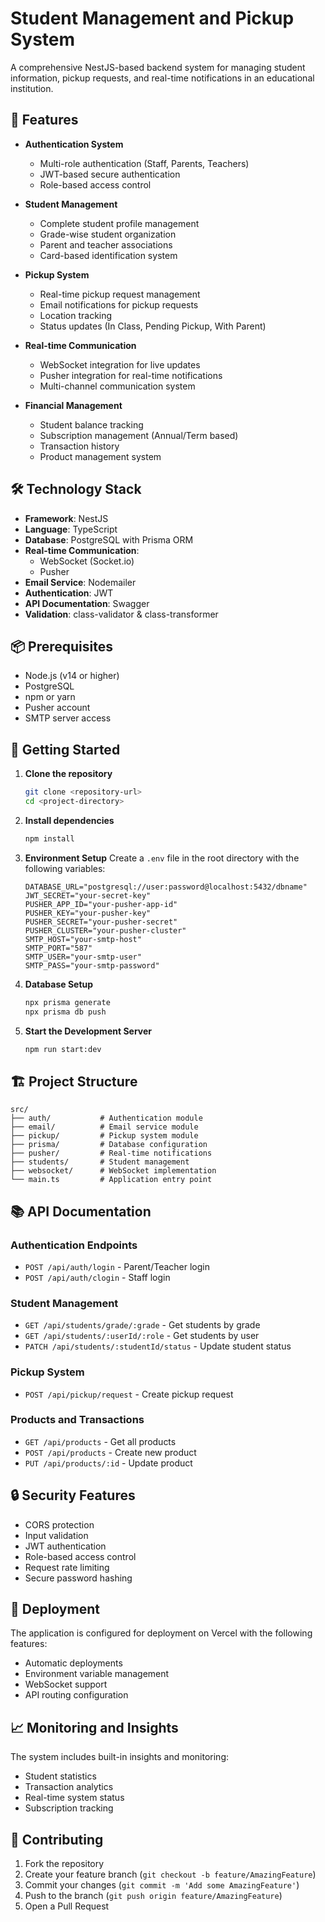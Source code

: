 # Student Management and Pickup System

A comprehensive NestJS-based backend system for managing student information, pickup requests, and real-time notifications in an educational institution.

## 🚀 Features

- **Authentication System**
  - Multi-role authentication (Staff, Parents, Teachers)
  - JWT-based secure authentication
  - Role-based access control

- **Student Management**
  - Complete student profile management
  - Grade-wise student organization
  - Parent and teacher associations
  - Card-based identification system

- **Pickup System**
  - Real-time pickup request management
  - Email notifications for pickup requests
  - Location tracking
  - Status updates (In Class, Pending Pickup, With Parent)

- **Real-time Communication**
  - WebSocket integration for live updates
  - Pusher integration for real-time notifications
  - Multi-channel communication system

- **Financial Management**
  - Student balance tracking
  - Subscription management (Annual/Term based)
  - Transaction history
  - Product management system

## 🛠 Technology Stack

- **Framework**: NestJS
- **Language**: TypeScript
- **Database**: PostgreSQL with Prisma ORM
- **Real-time Communication**: 
  - WebSocket (Socket.io)
  - Pusher
- **Email Service**: Nodemailer
- **Authentication**: JWT
- **API Documentation**: Swagger
- **Validation**: class-validator & class-transformer

## 📦 Prerequisites

- Node.js (v14 or higher)
- PostgreSQL
- npm or yarn
- Pusher account
- SMTP server access

## 🚀 Getting Started

1. **Clone the repository**
   ```bash
   git clone <repository-url>
   cd <project-directory>
   ```

2. **Install dependencies**
   ```bash
   npm install
   ```

3. **Environment Setup**
   Create a `.env` file in the root directory with the following variables:
   ```env
   DATABASE_URL="postgresql://user:password@localhost:5432/dbname"
   JWT_SECRET="your-secret-key"
   PUSHER_APP_ID="your-pusher-app-id"
   PUSHER_KEY="your-pusher-key"
   PUSHER_SECRET="your-pusher-secret"
   PUSHER_CLUSTER="your-pusher-cluster"
   SMTP_HOST="your-smtp-host"
   SMTP_PORT="587"
   SMTP_USER="your-smtp-user"
   SMTP_PASS="your-smtp-password"
   ```

4. **Database Setup**
   ```bash
   npx prisma generate
   npx prisma db push
   ```

5. **Start the Development Server**
   ```bash
   npm run start:dev
   ```

## 🏗 Project Structure

```
src/
├── auth/           # Authentication module
├── email/          # Email service module
├── pickup/         # Pickup system module
├── prisma/         # Database configuration
├── pusher/         # Real-time notifications
├── students/       # Student management
├── websocket/      # WebSocket implementation
└── main.ts         # Application entry point
```

## 📚 API Documentation

### Authentication Endpoints
- `POST /api/auth/login` - Parent/Teacher login
- `POST /api/auth/clogin` - Staff login

### Student Management
- `GET /api/students/grade/:grade` - Get students by grade
- `GET /api/students/:userId/:role` - Get students by user
- `PATCH /api/students/:studentId/status` - Update student status

### Pickup System
- `POST /api/pickup/request` - Create pickup request

### Products and Transactions
- `GET /api/products` - Get all products
- `POST /api/products` - Create new product
- `PUT /api/products/:id` - Update product

## 🔒 Security Features

- CORS protection
- Input validation
- JWT authentication
- Role-based access control
- Request rate limiting
- Secure password hashing

## 🚀 Deployment

The application is configured for deployment on Vercel with the following features:
- Automatic deployments
- Environment variable management
- WebSocket support
- API routing configuration

## 📈 Monitoring and Insights

The system includes built-in insights and monitoring:
- Student statistics
- Transaction analytics
- Real-time system status
- Subscription tracking

## 🤝 Contributing

1. Fork the repository
2. Create your feature branch (`git checkout -b feature/AmazingFeature`)
3. Commit your changes (`git commit -m 'Add some AmazingFeature'`)
4. Push to the branch (`git push origin feature/AmazingFeature`)
5. Open a Pull Request
